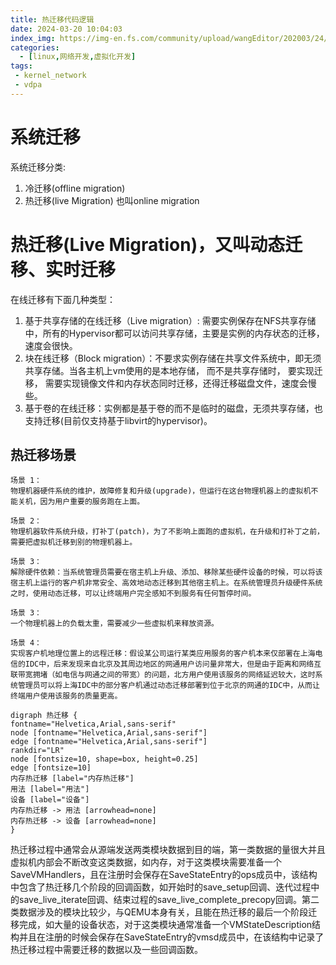 ```yaml
---
title: 热迁移代码逻辑
date: 2024-03-20 10:04:03
index_img: https://img-en.fs.com/community/upload/wangEditor/202003/24/_1585046553_TZOmBePO8Z.jpg
categories:
  - [linux,网络开发,虚拟化开发]
tags:
 - kernel_network
 - vdpa
---
```

# 系统迁移
系统迁移分类:
1. 冷迁移(offline migration)
2. 热迁移(live Migration) 也叫online migration

# 热迁移(Live Migration)，又叫动态迁移、实时迁移
在线迁移有下面几种类型：
 1. 基于共享存储的在线迁移（Live migration）: 需要实例保存在NFS共享存储中，所有的Hypervisor都可以访问共享存储，主要是实例的内存状态的迁移，速度会很快。
 1. 块在线迁移（Block migration）：不要求实例存储在共享文件系统中，即无须共享存储。当各主机上vm使用的是本地存储， 而不是共享存储时， 要实现迁移， 需要实现镜像文件和内存状态同时迁移，还得迁移磁盘文件，速度会慢些。
 1. 基于卷的在线迁移：实例都是基于卷的而不是临时的磁盘，无须共享存储，也支持迁移(目前仅支持基于libvirt的hypervisor)。

 ## 热迁移场景
```
场景 1：
物理机器硬件系统的维护，故障修复和升级(upgrade)，但运行在这台物理机器上的虚拟机不能关机，因为用户重要的服务跑在上面。

场景 2：
物理机器软件系统升级，打补丁(patch)，为了不影响上面跑的虚拟机，在升级和打补丁之前，需要把虚拟机迁移到别的物理机器上。

场景 3：
解除硬件依赖：当系统管理员需要在宿主机上升级、添加、移除某些硬件设备的时候，可以将该宿主机上运行的客户机非常安全、高效地动态迁移到其他宿主机上。在系统管理员升级硬件系统之时，使用动态迁移，可以让终端用户完全感知不到服务有任何暂停时间。

场景 3：
一个物理机器上的负载太重，需要减少一些虚拟机来释放资源。

场景 4：
实现客户机地理位置上的远程迁移：假设某公司运行某类应用服务的客户机本来仅部署在上海电信的IDC中，后来发现来自北京及其周边地区的网通用户访问量非常大，但是由于距离和网络互联带宽拥堵（如电信与网通之间的带宽）的问题，北方用户使用该服务的网络延迟较大，这时系统管理员可以将上海IDC中的部分客户机通过动态迁移部署到位于北京的网通的IDC中，从而让终端用户使用该服务的质量更高。
```


```graphviz
digraph 热迁移 {
fontname="Helvetica,Arial,sans-serif"
node [fontname="Helvetica,Arial,sans-serif"]
edge [fontname="Helvetica,Arial,sans-serif"]
rankdir="LR"
node [fontsize=10, shape=box, height=0.25]
edge [fontsize=10]
内存热迁移 [label="内存热迁移"]
用法 [label="用法"]
设备 [label="设备"]
内存热迁移 -> 用法 [arrowhead=none]
内存热迁移 -> 设备 [arrowhead=none]
}
```

热迁移过程中通常会从源端发送两类模块数据到目的端，第一类数据的量很大并且虚拟机内部会不断改变这类数据，如内存，对于这类模块需要准备一个SaveVMHandlers，且在注册时会保存在SaveStateEntry的ops成员中，该结构中包含了热迁移几个阶段的回调函数，如开始时的save_setup回调、迭代过程中的save_live_iterate回调、结束过程的save_live_complete_precopy回调。第二类数据涉及的模块比较少，与QEMU本身有关，且能在热迁移的最后一个阶段迁移完成，如大量的设备状态，对于这类模块通常准备一个VMStateDescription结构并且在注册的时候会保存在SaveStateEntry的vmsd成员中，在该结构中记录了热迁移过程中需要迁移的数据以及一些回调函数。